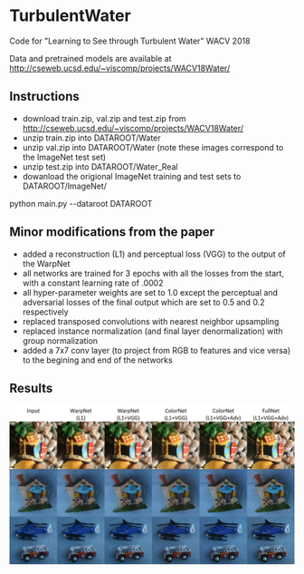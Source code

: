 # TurbulentWater
Code for "Learning to See through Turbulent Water" WACV 2018

Data and pretrained models are available at http://cseweb.ucsd.edu/~viscomp/projects/WACV18Water/

## Instructions
- download train.zip, val.zip and test.zip from http://cseweb.ucsd.edu/~viscomp/projects/WACV18Water/
- unzip train.zip into DATAROOT/Water
- unzip val.zip into DATAROOT/Water (note these images correspond to the ImageNet test set)
- unzip test.zip into DATAROOT/Water_Real
- dowanload the origional ImageNet training and test sets to DATAROOT/ImageNet/

python main.py --dataroot DATAROOT

## Minor modifications from the paper
- added a reconstruction (L1) and perceptual loss (VGG) to the output of the WarpNet
- all networks are trained for 3 epochs with all the losses from the start, with a constant learning rate of .0002
- all hyper-parameter weights are set to 1.0 except the perceptual and adversarial losses of the final output which are set to 0.5 and 0.2 respectively
- replaced transposed convolutions with nearest neighbor upsampling
- replaced instance normalization (and final layer denormalization) with group normalization
- added a 7x7 conv layer (to project from RGB to features and vice versa) to the begining and end of the networks

## Results
<img src="results.jpg" width="900px"/>
